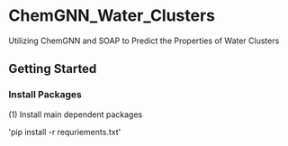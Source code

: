 # ChemGNN_Water_Clusters
Utilizing ChemGNN and SOAP to Predict the Properties of Water Clusters

## Getting Started

### Install Packages

(1) Install main dependent packages

'pip install -r requriements.txt'
